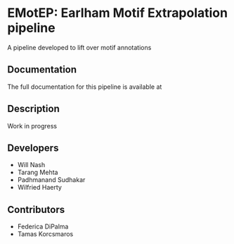 # EMotEP: Earlham Motif Extrapolation pipeline 

A pipeline developed to lift over motif annotations

## Documentation 

The full documentation for this pipeline is available at 

## Description

Work in progress

## Developers 
- Will Nash
- Tarang Mehta
- Padhmanand Sudhakar
- Wilfried Haerty

## Contributors 

- Federica DiPalma
- Tamas Korcsmaros
